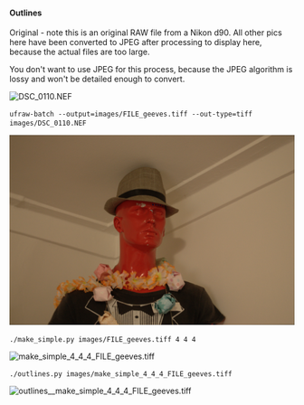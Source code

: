 #### Outlines

Original - note this is an original RAW file from a Nikon d90. All other pics here have been
converted to JPEG after processing to display here, because the actual files are too large.

You don't want to use JPEG for this process, because the JPEG algorithm is lossy and won't be
detailed enough to convert.

![DSC_0110.NEF](../images/DSC_0110.NEF)

    ufraw-batch --output=images/FILE_geeves.tiff --out-type=tiff images/DSC_0110.NEF

![FILE_geeves.tiff](../images/FILE_geeves.tiff.jpg)

    ./make_simple.py images/FILE_geeves.tiff 4 4 4

![make_simple_4_4_4_FILE_geeves.tiff](../images/make_simple_4_4_4_FILE_geeves.tiff.jpg)

    ./outlines.py images/make_simple_4_4_4_FILE_geeves.tiff

![outlines__make_simple_4_4_4_FILE_geeves.tiff](../images/outlines__make_simple_4_4_4_FILE_geeves.tiff.jpg)
